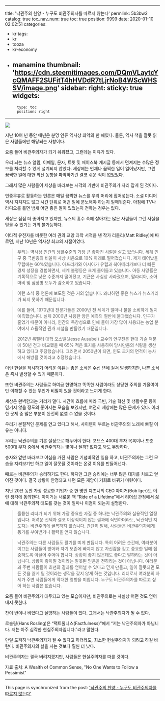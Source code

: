 
---
title: '낙관주의 찬양 - 누구도 비관주의자를 따르지 않는다'
permlink: 5b3bw2
catalog: true
toc_nav_num: true
toc: true
position: 9999
date: 2020-01-10 02:02:51
categories:
- kr
tags:
- kr
- tooza
- kr-economy
- manamine
thumbnail: 'https://cdn.steemitimages.com/DQmVLaytcYcQMAFF2SUFitT4hHVDdR7tLjrNoB4WScWHSSV/image.png'
sidebar:
    right:
        sticky: true
widgets:
    -
        type: toc
        position: right
---


![](https://cdn.steemitimages.com/DQmVLaytcYcQMAFF2SUFitT4hHVDdR7tLjrNoB4WScWHSSV/image.png)

지난 10여 년 동안 매년은 분명 인류 역사상 최악의 한 해였다. 물론, 역사 책을 잘못 읽은 사람들에만 해당되는 사항이다.  

요즘 들어 비관주의자가 되기 쉬워졌고, 그런데는 이유가 있다. 

우리 뇌는 뉴스 알림, 이메일, 문자, 트윗 및 페이스북 게시글 등에서 던져지는 수많은 정보를 처리할 수 있게 설계되지 않았다. 세상에는 언제나 끔찍한 일이 일어났지만, 그런 끔찍한 일에 대한 최신 동향을 파악하기란 결코 쉬운 적이 없었었다. 

그래서 많은 사람들이 세상을 바라보는 시각의 기반에 비관주의가 자리 잡게 된 것이다.  

연중무휴로 활동하는 언론은 매일 끔찍한 뉴스를 우리 머리에 집어넣는다. 소셜 미디어 역시 지치지도 않고 시간 단위로 어떤 일에 분노해야 하는지 일깨워준다. 아침에 TV나 라디오를 틀면 밤새 어떤 좋은 일이 있었는지 전하는 경우는 없다. 

세상은 점점 더 좋아지고 있지만, 뉴스의 홍수 속에 살아가는 많은 사람들이 그런 사실을 믿을 수 있기는 거의 불가능하다.  

이타적 유전자를 비롯한 여러 권의 교양 과학 서적을 낸 작가 리들리(Matt Ridley)에 따르면, 지난 10년은 역사상 최고의 시절이었다.

>우리는 역사상 인간의 생활수준의 가장 큰 좋아진 시절을 살고 있습니다. 세계 인구 중 극빈층의 비율이 사상 처음으로 10% 아래로 떨어졌습니다. 제가 태어났을 무렵에는 60%였습니다. 아프리카와 아시아가 유럽과 북아메리카보다 더 빠른 경제 성장을 경험하면서, 세계 불평등은 크게 줄어들고 있습니다. 아동 사망률은 기록적으로 낮은 수준까지 떨어졌고, 기근은 사실상 사라졌으며, 말라리아, 소아마비 및 심장병 모두가 감소하고 있습니다.

>이런 소식 중 언론에 보도된 것은 거의 없습니다. 왜냐하면 좋은 뉴스가 뉴스거리가 되지 못하기 때문입니다. 

>예를 들어, 1970년대 전문가들은 2000년 전 세계가 얼마나 물을 소비하게 될지 예측했습니다. 실제 2000년 사용한 양은 예측의 절반에 불과했습니다. 인구가 줄었기 때문이 아니라, 인간의 독창성으로 인해 물이 가장 많이 사용되는 농업 분야에서 효율적인 관개 시설을 만들었기 때문입니다.  

>2012년 록펠러 대학 오스벨(Jesse Ausubel) 교수의 연구진은 현대 기술 덕분에 50년 전과 비교했을 때 65% 적은 토지를 사용하여 당시만큼의 식량을 생산하고 있다고 주장했습니다. 그러면서 2050년이 되면, 인도 크기의 면적이 농사에서 해방될 것이라고 추정했습니다. 

이런 현실을 직시하기 어려운 이유는 좋은 소식은 수십 년에 걸쳐 발생하지만, 나쁜 소식은 즉시 발생할 수 있기 때문이다.  

또한 비관주의는 사람들로 하여금 현명하고 똑똑한 사람이라도 상당한 주의를 기울여야만 이해할 수 있는 무언가 비밀이 있을 것이라고 느끼게 한다.  

세상은 완벽함과는 거리가 멀다. 시간이 흐름에 따라 극빈, 기술 혁신 및 생활수준 등이 믿기지 않을 정도의 좋아지는 모습을 보였지만, 여전히 세상에는 많은 문제가 있다. 이러한 문제 중 많은 부분이 완전히 없앨 수 없을 것이다. 

우리가 본질적인 문제를 안고 있다고 해서, 사이렌이 부르는 비관주의의 노래에 빠질 이유는 아니다. 

우리는 낙관주의를 기본 설정으로 해두어야 한다. 포브스 400대 부자 목록이나 포춘 500대 부자 중에서 비관주의자는 몇이나 될까? 없다고 봐도 무방하다.  

승자와 앞만 바라보고 야심을 가진 사람은 기념비적인 일을 하고, 비관주의자는 그런 모습을 지켜보기만 하고 일이 잘못될 것이라는 온갖 이유를 만들어낸다.  

때로는 비관주의가 승리하기도 한다. 하지만 그런 승리에는 너무 많은 대가를 치르고 얻어진 것이다. 결국 상황이 안정되고 나면 모든 재앙이 기회로 바뀌기 마련이다.  

지난 20년 동안 가장 성공한 기업가 중 한 명인 디즈니의 CEO 아이거(Bob Iger)도 이런 생각에 동의한다. 아이거는 새로운 책 “Ride of a Lifetime”에서 리더십 관점에서 삶에 대해 낙관주의적 태도를 갖는 것이 얼마나 이점이 되는지 설명한다. 

>훌륭한 리더가 되기 위해 가장 중요한 자질 중 하나는 낙관주의와 실용적인 열정입니다. 어려운 선택과 결코 이상적이지 않는 결과에 직면하더라도, 낙관적인 지도자는 비관주의에 굴복하지 않습니다. 간단히 말해, 사람들은 비관주의자에게 동기를 부여받거나 활력을 얻지 않습니다.

>낙관주의는 다른 사람들도 활기를 띠게 만듭니다. 특히 어려운 순간에, 여러분이 이끄는 사람들이 방어와 자기 보존에 빠지지 않고 자신감을 갖고 중요한 일에 집중하도록 이끌어 주어야 합니다. 상황이 좋지 않은데도 좋다고 말하라는 것이 아닙니다. 상황이 좋아질 것이라는 잘못된 믿음을 전하라는 것이 아닙니다. 여러분과 주변 사람들이 최선의 결과를 얻어낼 수 있다고 믿게 만들고, 일이 잘못되면 모든 것을 잃게 될 것이라는 생각을 갖지 않게 하는 것입니다. 리더로서 여러분의 자세가 주변 사람들에게 막대한 영향을 미칩니다. 누구도 비관주의자를 따르고 싶어 하는 사람은 없습니다. 

요즘 들어 비관주의가 대두되고 있는 모습이지만, 비관주의로는 사실상 어떤 것도 얻어내지 못한다. 

잔이 반이나 비었다고 실망하는 사람들이 있다. 그래서는 낙관주의자가 될 수 없다.  

로슬링(Hans Rosling)은 “팩트풀니스(Factfulness)”에서 “저는 낙관주의자가 아닙니다. 저는 아주 심각한 현실주의자입니다.”라고 말한다. 

만일 도저히 낙관주의자가 될 수 없다고 하더라도, 최소한 현실주의자가 되려고 하길 바란다. 비관주의자의 삶을 사는 것보다 훨씬 더 낫다.
 

비관주의자는 결국 버려지겠지만, 사람들은 현실주의자를 따를 것이다. 

자료 출처: A Wealth of Common Sense, "No One Wants to Follow a Pessimist"

- - -

This page is synchronized from the post: ['낙관주의 찬양 - 누구도 비관주의자를 따르지 않는다'](https://steemit.com/@pius.pius/5b3bw2)
